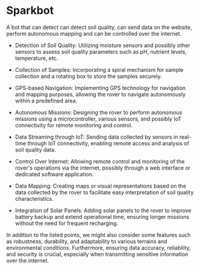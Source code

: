 # Sparkbot
A bot that can detect can detect soil quality,  can send data on the website, perform autonomous mapping and can be controlled over the internet.

  - Detection of Soil Quality: Utilizing moisture sensors and possibly other sensors to assess soil quality parameters such as pH, nutrient levels, temperature, etc.

  - Collection of Samples: Incorporating a spiral mechanism for sample collection and a rotating box to store the samples securely.

  - GPS-based Navigation: Implementing GPS technology for navigation and mapping purposes, allowing the rover to navigate autonomously within a predefined area.

  - Autonomous Missions: Designing the rover to perform autonomous missions using a microcontroller, various sensors, and possibly IoT connectivity for remote monitoring and control.

  - Data Streaming through IoT: Sending data collected by sensors in real-time through IoT connectivity, enabling remote access and analysis of soil quality data.

  - Control Over Internet: Allowing remote control and monitoring of the rover's operations via the internet, possibly through a web interface or dedicated software application.

  - Data Mapping: Creating maps or visual representations based on the data collected by the rover to facilitate easy interpretation of soil quality characteristics.

  - Integration of Solar Panels: Adding solar panels to the rover to improve battery backup and extend operational time, ensuring longer missions without the need for frequent recharging.

In addition to the listed points, we might also consider some features such as robustness, durability, and adaptability to various terrains and environmental conditions. Furthermore, ensuring data accuracy, reliability, and security is crucial, especially when transmitting sensitive information over the internet.
